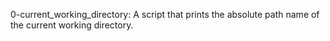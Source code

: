 0-current_working_directory:
	 A script that prints the absolute path name of the current working directory.